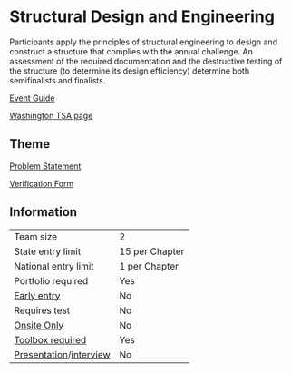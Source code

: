 # Structural Design and Engineering

Participants apply the principles of structural engineering to design and construct a structure that complies with the annual challenge. An assessment of the required documentation and the destructive testing of the structure (to determine its design efficiency) determine both semifinalists and finalists.

[Event Guide](https://lwsd.sharepoint.com/:b:/r/sites/GR-JHS-TechnologyStudentAssociation-SCA/Shared%20Documents/23-24/Competition/Event%20Guides/HS%20-%20Structural%20Design%20and%20Engineering.pdf)

[Washington TSA page](https://www.washingtontsa.org/high-school-events/structural-design-and-engineering)

## Theme

[Problem Statement](https://tsaweb.org/docs/default-source/competitions/themes-and-problems-2024-2025/2025-structural-design-and-engineering-problem-statement.pdf?sfvrsn=8e72e908_7)

[Verification Form](https://tsaweb.org/docs/default-source/competitions/hs-structural-verification-form.pdf?sfvrsn=dfee5b2b_1)

## Information

|                                              |                |
| -------------------------------------------- | -------------- |
| Team size                                    | 2              |
| State entry limit                            | 15 per Chapter |
| National entry limit                         | 1 per Chapter  |
| Portfolio required                           | Yes            |
| [Early entry](/#terms)                       | No             |
| Requires test                                | No             |
| [Onsite Only](/#terms)                       | No             |
| [Toolbox required](/#terms)                  | Yes            |
| [Presentation](/#terms)/[interview](/#terms) | No             |
